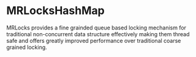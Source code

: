 # MRLocksHashMap
MRLocks provides a fine grainded queue based locking mechanism for traditional non-concurrent data structure effectively making them thread safe and offers greatly improved performance over traditional coarse grained locking.
